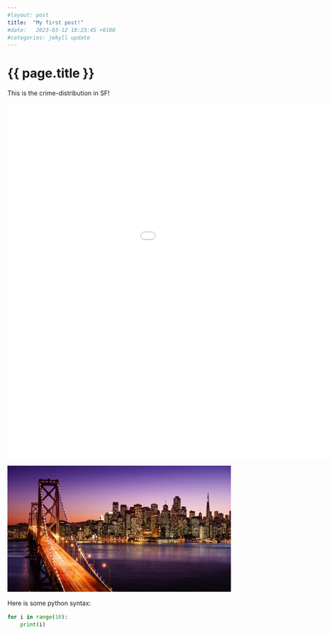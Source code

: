 ```yaml
---
#layout: post
title:  "My first post!"
#date:   2023-03-12 18:23:45 +0100
#categories: jekyll update
---
```


# {{ page.title }}

This is the crime-distribution in SF! 


<embed 
       type="text/html" 
       src="/assets/images/crime_barsplots.html"
       width="1200"
       height="800"
       >


![Alpha Jakke](/assets/images/sf.jpg)


Here is some python syntax:
```python
for i in range(10):
    print(i)
```
